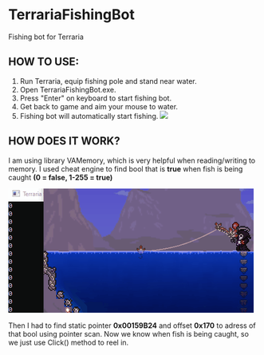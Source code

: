 # TerrariaFishingBot
Fishing bot for Terraria

## HOW TO USE:
1. Run Terraria, equip fishing pole and stand near water.
2. Open TerrariaFishingBot.exe.
3. Press "Enter" on keyboard to start fishing bot.
4. Get back to game and aim your mouse to water.
5. Fishing bot will automatically start fishing.
![](example.gif)


## HOW DOES IT WORK?
I am using library VAMemory, which is very helpful when reading/writing to memory. 
I used cheat engine to find bool that is **true** when fish is being caught **(0 = false, 1-255 = true)** 

![](example2.gif)

Then I had to find static pointer **0x00159B24** and offset **0x170** to adress of that bool using pointer scan.
Now we know when fish is being caught, so we just use Click() method to reel in.
